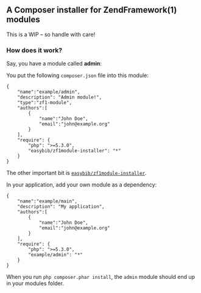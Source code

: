 ## A Composer installer for ZendFramework(1) modules

This is a WIP – so handle with care!

### How does it work?

Say, you have a module called **admin**:

You put the following `composer.json` file into this module:

    {
        "name":"example/admin",
        "description": "Admin module!",
        "type":"zf1-module",
        "authors":[
            {
                "name":"John Doe",
                "email":"john@example.org"
            }
        ],
        "require": {
            "php": ">=5.3.0",
            "easybib/zf1module-installer": "*"
        }
    }

The other important bit is [`easybib/zf1module-installer`](packagist.org/packages/easybib/zf1module-installer).

In your application, add your own module as a dependency:

    {
        "name":"example/main",
        "description": "My application",
        "authors":[
            {
                "name":"John Doe",
                "email":"john@example.org"
            }
        ],
        "require": {
            "php": ">=5.3.0",
            "example/admin": "*"
        }
    }

When you run `php composer.phar install`, the `admin` module should end up in your modules folder.